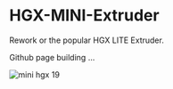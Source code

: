 # HGX-MINI-Extruder
Rework or the popular HGX LITE Extruder.

Github page building ...

![mini hgx 19](https://github.com/user-attachments/assets/dc3c5ab1-8372-4637-ae88-505f1250b75d)
